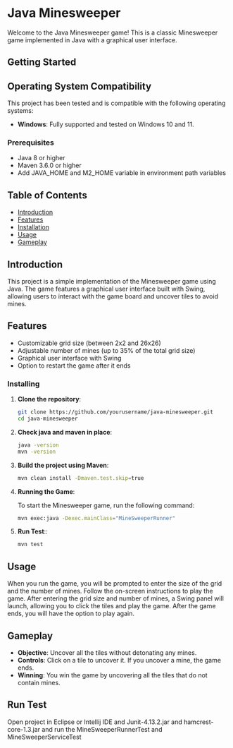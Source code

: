 # Java Minesweeper

Welcome to the Java Minesweeper game! This is a classic Minesweeper game implemented in Java with a graphical user interface.

## Getting Started

## Operating System Compatibility

This project has been tested and is compatible with the following operating systems:

- **Windows**: Fully supported and tested on Windows 10 and 11.

### Prerequisites

- Java 8 or higher
- Maven 3.6.0 or higher
- Add JAVA_HOME and M2_HOME variable in environment path variables

## Table of Contents

- [Introduction](#introduction)
- [Features](#features)
- [Installation](#installation)
- [Usage](#usage)
- [Gameplay](#gameplay)

## Introduction

This project is a simple implementation of the Minesweeper game using Java. The game features a graphical user interface built with Swing, allowing users to interact with the game board and uncover tiles to avoid mines.

## Features

- Customizable grid size (between 2x2 and 26x26)
- Adjustable number of mines (up to 35% of the total grid size)
- Graphical user interface with Swing
- Option to restart the game after it ends

### Installing

1. **Clone the repository**:

   ```sh
   git clone https://github.com/yourusername/java-minesweeper.git
   cd java-minesweeper
   ```
   
2. **Check java and maven in place**:
   ```sh
   java -version
   mvn -version
   ```

3. **Build the project using Maven**:

   ```sh
   mvn clean install -Dmaven.test.skip=true
   ```

4. **Running the Game**:

   To start the Minesweeper game, run the following command:

   ```sh
   mvn exec:java -Dexec.mainClass="MineSweeperRunner"
   ```
   
5. **Run Test**::
   ```sh
   mvn test
   ```

## Usage

When you run the game, you will be prompted to enter the size of the grid and the number of mines. Follow the on-screen instructions to play the game. After entering the grid size and number of mines, a Swing panel will launch, allowing you to click the tiles and play the game. After the game ends, you will have the option to play again.

## Gameplay

- **Objective**: Uncover all the tiles without detonating any mines.
- **Controls**: Click on a tile to uncover it. If you uncover a mine, the game ends.
- **Winning**: You win the game by uncovering all the tiles that do not contain mines.

## Run Test

Open project in Eclipse or Intellij IDE and Junit-4.13.2.jar and hamcrest-core-1.3.jar and run the MineSweeperRunnerTest and MineSweeperServiceTest
